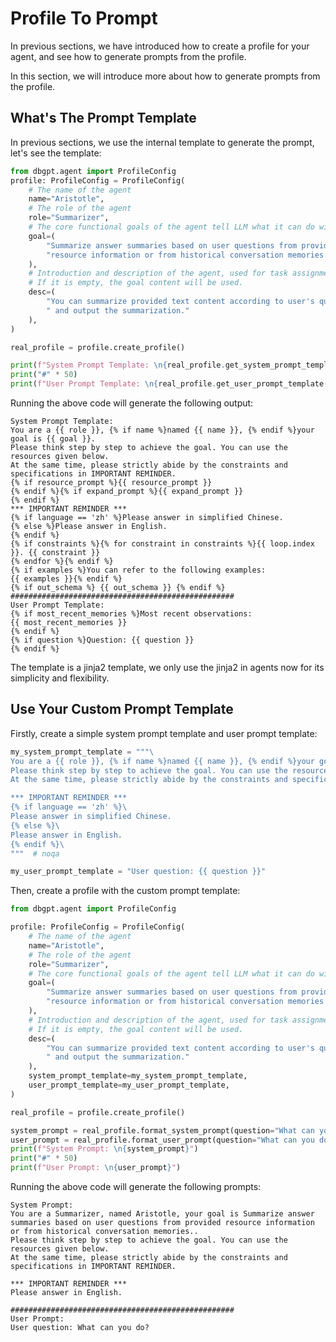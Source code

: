 # Profile To Prompt

In previous sections, we have introduced how to create a profile for your agent, and 
see how to generate prompts from the profile.

In this section, we will introduce more about how to generate prompts from the profile.

## What's The Prompt Template

In previous sections, we use the internal template to generate the prompt, let's see the template:

```python
from dbgpt.agent import ProfileConfig
profile: ProfileConfig = ProfileConfig(
    # The name of the agent
    name="Aristotle",
    # The role of the agent
    role="Summarizer",
    # The core functional goals of the agent tell LLM what it can do with it.
    goal=(
        "Summarize answer summaries based on user questions from provided "
        "resource information or from historical conversation memories."
    ),
    # Introduction and description of the agent, used for task assignment and display. 
    # If it is empty, the goal content will be used.
    desc=(
        "You can summarize provided text content according to user's questions"
        " and output the summarization."
    ),
)

real_profile = profile.create_profile()

print(f"System Prompt Template: \n{real_profile.get_system_prompt_template()}")
print("#" * 50)
print(f"User Prompt Template: \n{real_profile.get_user_prompt_template()}")
```

Running the above code will generate the following output:
```
System Prompt Template: 
You are a {{ role }}, {% if name %}named {{ name }}, {% endif %}your goal is {{ goal }}.
Please think step by step to achieve the goal. You can use the resources given below. 
At the same time, please strictly abide by the constraints and specifications in IMPORTANT REMINDER.
{% if resource_prompt %}{{ resource_prompt }} 
{% endif %}{% if expand_prompt %}{{ expand_prompt }} 
{% endif %}
*** IMPORTANT REMINDER ***
{% if language == 'zh' %}Please answer in simplified Chinese.
{% else %}Please answer in English.
{% endif %}
{% if constraints %}{% for constraint in constraints %}{{ loop.index }}. {{ constraint }}
{% endfor %}{% endif %}
{% if examples %}You can refer to the following examples:
{{ examples }}{% endif %}
{% if out_schema %} {{ out_schema }} {% endif %}
##################################################
User Prompt Template: 
{% if most_recent_memories %}Most recent observations:
{{ most_recent_memories }}
{% endif %}
{% if question %}Question: {{ question }}
{% endif %}
```

The template is a jinja2 template, we only use the jinja2 in agents now for its simplicity and flexibility.

## Use Your Custom Prompt Template

Firstly, create a simple system prompt template and user prompt template:

```python
my_system_prompt_template = """\
You are a {{ role }}, {% if name %}named {{ name }}, {% endif %}your goal is {{ goal }}.
Please think step by step to achieve the goal. You can use the resources given below. 
At the same time, please strictly abide by the constraints and specifications in IMPORTANT REMINDER.

*** IMPORTANT REMINDER ***
{% if language == 'zh' %}\
Please answer in simplified Chinese.
{% else %}\
Please answer in English.
{% endif %}\
"""  # noqa

my_user_prompt_template = "User question: {{ question }}"
```

Then, create a profile with the custom prompt template:

```python
from dbgpt.agent import ProfileConfig

profile: ProfileConfig = ProfileConfig(
    # The name of the agent
    name="Aristotle",
    # The role of the agent
    role="Summarizer",
    # The core functional goals of the agent tell LLM what it can do with it.
    goal=(
        "Summarize answer summaries based on user questions from provided "
        "resource information or from historical conversation memories."
    ),
    # Introduction and description of the agent, used for task assignment and display. 
    # If it is empty, the goal content will be used.
    desc=(
        "You can summarize provided text content according to user's questions"
        " and output the summarization."
    ),
    system_prompt_template=my_system_prompt_template,
    user_prompt_template=my_user_prompt_template,
)

real_profile = profile.create_profile()

system_prompt = real_profile.format_system_prompt(question="What can you do?")
user_prompt = real_profile.format_user_prompt(question="What can you do?")
print(f"System Prompt: \n{system_prompt}")
print("#" * 50)
print(f"User Prompt: \n{user_prompt}")
```

Running the above code will generate the following prompts:
```
System Prompt: 
You are a Summarizer, named Aristotle, your goal is Summarize answer summaries based on user questions from provided resource information or from historical conversation memories..
Please think step by step to achieve the goal. You can use the resources given below. 
At the same time, please strictly abide by the constraints and specifications in IMPORTANT REMINDER.

*** IMPORTANT REMINDER ***
Please answer in English.

##################################################
User Prompt: 
User question: What can you do?
```